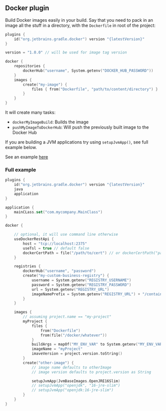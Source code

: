 ## Docker plugin

Build Docker images easily in your build. Say that you need to pack in an image all the stuff in a directory, with
the `Dockerfile` in root of the project:

```kotlin
plugins {
    id("org.jetbrains.gradle.docker") version "{latestVersion}"
}

version = "1.0.0" // will be used for image tag version

docker {
    repositories {
        dockerHub("username", System.getenv("DOCKER_HUB_PASSWORD"))
    }
    images {
        create("my-image") {
            files { from("Dockerfile", "path/to/content/directory") }
        }
    }
}

```

It will create many tasks:

- `dockerMyImageBuild`: Builds the image
- `pushMyImageToDockerHub`: Will push the previously built image to the Docker Hub

If you are building a JVM applications try using `setupJvmApp()`, see full example below.

See an example [here](../examples/docker-jvm-app/build.gradle.kts)

### Full example

```kotlin
plugins {
    id("org.jetbrains.gradle.docker") version "{latestVersion}"
    java
    application
}

application {
    mainCLass.set("com.mycompany.MainClass")
}

docker {

    // optional, it will use command line otherwise
    useDockerRestApi {
        host = "tcp://localhost:2375"
        useTsl = true // default false
        dockerCertPath = file("/path/to/cert") // or dockerCertPath("path/to/cert")
    }

    registries {
        dockerHub("username", "password")
        create("my-custom-business-registry") {
            username = System.getenv("REGISTRY_USERNAME")
            password = System.getenv("REGISTRY_PASSWORD")
            url = System.getenv("REGISTRY_URL")
            imageNamePrefix = System.getenv("REGISTRY_URL") + "/container/whatever"
        }
    }

    images {
        // assuming project.name == "my-project"
        myProject {
            files {
                from("Dockerfile")
                from(file("/docker/whatever"))
            }
            buildArgs = mapOf("MY_ENV_VAR" to System.getenv("MY_ENV_VAR"))
            imageName = "myProject"
            imaveVersion = project.version.toString()
        }
        create("other-image") {
            // image name defaults to otherImage
            // image version defaults to project.version as String

            setupJvmApp(JvmBaseImages.OpenJRE16Slim)
            // setupJvmApp("openjdk", "16-jre-slim")
            // setupJvmApp("openjdk:16-jre-slim")
        }
    }
}
```
